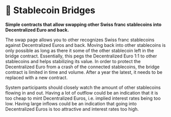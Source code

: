 # 🌁 Stablecoin Bridges

**Simple contracts that allow swapping other Swiss franc stablecoins into
  Decentralized Euro and back.**

The swap page allows you to other recognizes Swiss franc stablecoins against Decentralized Euros and back. Moving back into other stablecoins is only possible as long as there it some of the other stablecoin left in the bridge contract. Essentially, this pegs the Decentralized Euro 1:1 to other stablecoins and helps stabilizing its value. In order to protect the Decentralized Euro from a crash of the connected stablecoins, the bridge contract is limited in time and volume. After a year the latest, it needs to be replaced with a new contract.

System participants should closely watch the amount of other stablecoins flowing in and out. Having a lot of outflow could be an indication that it is too cheap to mint Decentralized Euros, i.e. implied interest rates being too low. Having large inflows could be an indication that going into Decentralized Euros is too attractive and interest rates too high.
